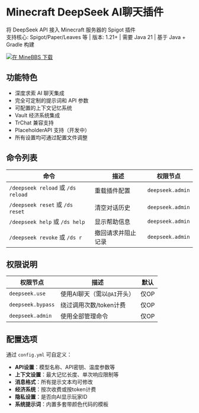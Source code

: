 # Minecraft DeepSeek AI聊天插件

将 DeepSeek API 接入 Minecraft 服务器的 Spigot 插件  
支持核心: Spigot/Paper/Leaves 等 | 版本: 1.21+ | 需要 Java 21 | 基于 Java + Gradle 构建

[![在 MineBBS 下载](https://img.shields.io/badge/下载-MineBBS-blue)](https://www.minebbs.com/resources/deepseek-deepseek.11808/)  

## 功能特色
- 深度求索 AI 聊天集成
- 完全可定制的提示词和 API 参数
- 可配置的上下文记忆系统
- Vault 经济系统集成
- TrChat 兼容支持
- PlaceholderAPI 支持（开发中）
- 所有设置均可通过配置文件调整

## 命令列表
| 命令 | 描述 | 权限节点 |
|------|------|----------|
| `/deepseek reload` 或 `/ds reload` | 重载插件配置 | `deepseek.admin` |
| `/deepseek reset` 或 `/ds reset` | 清空对话历史 | `deepseek.admin` |
| `/deepseek help` 或 `/ds help` | 显示帮助信息 | `deepseek.admin` |
| `/deepseek revoke` 或 `/ds r` | 撤回请求并阻止记录 | `deepseek.admin` |

## 权限说明
| 权限节点 | 描述 | 默认 |
|----------|------|------|
| `deepseek.use` | 使用AI聊天（需以`@AI`开头） | 仅OP |
| `deepseek.bypass` | 绕过调用次数/token计费 | 仅OP |
| `deepseek.admin` | 使用全部管理命令 | 仅OP |

## 配置选项
通过 `config.yml` 可自定义：
- **API设置**：模型名称、API密钥、温度参数等
- **上下文设置**：最大记忆长度、单次响应限制等
- **消息格式**：所有提示文本均可修改
- **经济系统**：按次收费或按token计费
- **隐私设置**：是否向AI显示玩家ID
- **系统提示词**：内置多套带颜色代码的模板

